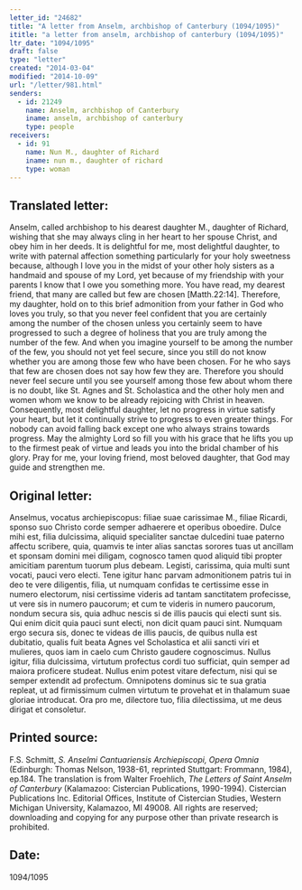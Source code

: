 ```yaml
---
letter_id: "24682"
title: "A letter from Anselm, archbishop of Canterbury (1094/1095)"
ititle: "a letter from anselm, archbishop of canterbury (1094/1095)"
ltr_date: "1094/1095"
draft: false
type: "letter"
created: "2014-03-04"
modified: "2014-10-09"
url: "/letter/981.html"
senders:
  - id: 21249
    name: Anselm, archbishop of Canterbury
    iname: anselm, archbishop of canterbury
    type: people
receivers:
  - id: 91
    name: Nun M., daughter of Richard
    iname: nun m., daughter of richard
    type: woman
---
```

<h2> Translated letter:</h2>Anselm, called archbishop to his dearest daughter M., daughter of Richard, wishing that she may always cling in her heart to her spouse Christ, and obey him in her deeds.
It is delightful for me, most delightful daughter, to write with paternal affection something particularly for your holy sweetness because, although I love you in the midst of your other holy sisters as a handmaid and spouse of my Lord, yet because of my friendship with your parents I know that I owe you something more.
You have read, my dearest friend, that many are called but few are chosen [Matth.22:14].  Therefore, my daughter, hold on to this brief admonition from your father in God who loves you truly, so that you never feel confident that you are certainly among the number of the chosen unless you certainly seem to have progressed to such a degree of holiness that you are truly among the number of the few.  And when you imagine yourself to be among the number of the few, you should not yet feel secure, since you still do not know whether you are among those few who have been chosen.  For he who says that few are chosen does not say how few they are.  Therefore you should never feel secure until you see yourself among those few about whom there is no doubt, like St. Agnes and St. Scholastica and the other holy men and women whom we know to be already rejoicing with Christ in heaven.  Consequently, most delightful daughter, let no progress in virtue satisfy your heart, but let it continually strive to progress to even greater things.  For nobody can avoid falling back except one who always strains towards progress.
May the almighty Lord so fill you with his grace that he lifts you up to the firmest peak of virtue and leads you into the bridal chamber of his glory.  Pray for me, your loving friend, most beloved daughter, that God may guide and strengthen me.
<h2 class="mt-4"> Original letter:</h2>Anselmus, vocatus archiepiscopus:  filiae suae carissimae M., filiae Ricardi, sponso suo Christo corde semper adhaerere et operibus oboedire.
Dulce mihi est, filia dulcissima, aliquid specialiter sanctae dulcedini tuae paterno affectu scribere, quia, quamvis te inter alias sanctas sorores tuas ut ancillam et sponsam domini mei diligam, cognosco tamen quod aliquid tibi propter amicitiam parentum tuorum plus debeam.
Legisti, carissima, quia multi sunt vocati, pauci vero electi.  Tene igitur hanc parvam admonitionem patris tui in deo te vere diligentis, filia, ut numquam confidas te certissime esse in numero electorum, nisi certissime videris ad tantam sanctitatem profecisse, ut vere sis in numero paucorum; et cum te videris in numero paucorum, nondum secura sis, quia adhuc nescis si de illis paucis qui electi sunt sis.  Qui enim dicit quia pauci sunt electi, non dicit quam pauci sint.  Numquam ergo secura sis, donec te videas de illis paucis, de quibus nulla est dubitatio, qualis fuit beata Agnes vel Scholastica et alii sancti viri et mulieres, quos iam in caelo cum Christo gaudere cognoscimus.  Nullus igitur, filia dulcissima, virtutum profectus cordi tuo sufficiat, quin semper ad maiora proficere studeat.  Nullus enim potest vitare defectum, nisi qui se semper extendit ad profectum.
Omnipotens dominus sic te sua gratia repleat, ut ad firmissimum culmen virtutum te provehat et in thalamum suae gloriae introducat.  Ora pro me, dilectore tuo, filia dilectissima, ut me deus dirigat et consoletur.
<h2 class="mt-4"> Printed source:</h2><p>F.S. Schmitt, <em>S. Anselmi Cantuariensis Archiepiscopi, Opera Omnia</em> (Edinburgh: Thomas Nelson, 1938-61, reprinted Stuttgart: Frommann, 1984), ep.184. The translation is from Walter Froehlich, <em>The Letters of Saint Anselm of Canterbury</em> (Kalamazoo: Cistercian Publications, 1990-1994). Cistercian Publications Inc. Editorial Offices, Institute of Cistercian Studies, Western Michigan University, Kalamazoo, MI 49008. All rights are reserved; downloading and copying for any purpose other than private research is prohibited.</p><h2 class="mt-4"> Date:</h2>1094/1095